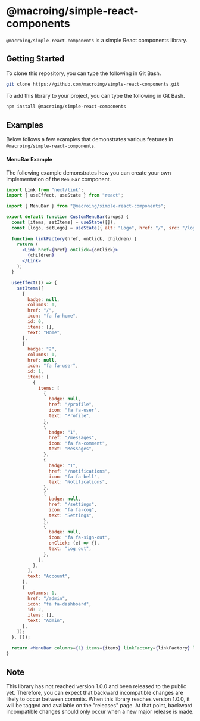 @macroing/simple-react-components
=================================
`@macroing/simple-react-components` is a simple React components library.

Getting Started
---------------
To clone this repository, you can type the following in Git Bash.

```bash
git clone https://github.com/macroing/simple-react-components.git
```

To add this library to your project, you can type the following in Git Bash.

```bash
npm install @macroing/simple-react-components
```

Examples
--------
Below follows a few examples that demonstrates various features in `@macroing/simple-react-components`.

#### MenuBar Example
The following example demonstrates how you can create your own implementation of the `MenuBar` component.
```jsx
import Link from "next/link";
import { useEffect, useState } from "react";

import { MenuBar } from "@macroing/simple-react-components";

export default function CustomMenuBar(props) {
  const [items, setItems] = useState([]);
  const [logo, setLogo] = useState({ alt: "Logo", href: "/", src: "/logo.png" });

  function linkFactory(href, onClick, children) {
    return (
      <Link href={href} onClick={onClick}>
        {children}
      </Link>
    );
  }

  useEffect(() => {
    setItems([
      {
        badge: null,
        columns: 1,
        href: "/",
        icon: "fa fa-home",
        id: 0,
        items: [],
        text: "Home",
      },
      {
        badge: "2",
        columns: 1,
        href: null,
        icon: "fa fa-user",
        id: 1,
        items: [
          {
            items: [
              {
                badge: null,
                href: "/profile",
                icon: "fa fa-user",
                text: "Profile",
              },
              {
                badge: "1",
                href: "/messages",
                icon: "fa fa-comment",
                text: "Messages",
              },
              {
                badge: "1",
                href: "/notifications",
                icon: "fa fa-bell",
                text: "Notifications",
              },
              {
                badge: null,
                href: "/settings",
                icon: "fa fa-cog",
                text: "Settings",
              },
              {
                badge: null,
                icon: "fa fa-sign-out",
                onClick: (e) => {},
                text: "Log out",
              },
            ],
          },
        ],
        text: "Account",
      },
      {
        columns: 1,
        href: "/admin",
        icon: "fa fa-dashboard",
        id: 2,
        items: [],
        text: "Admin",
      },
    ]);
  }, []);

  return <MenuBar columns={1} items={items} linkFactory={linkFactory} logo={logo} />;
}
```

Note
----
This library has not reached version 1.0.0 and been released to the public yet. Therefore, you can expect that backward incompatible changes are likely to occur between commits. When this library reaches version 1.0.0, it will be tagged and available on the "releases" page. At that point, backward incompatible changes should only occur when a new major release is made.